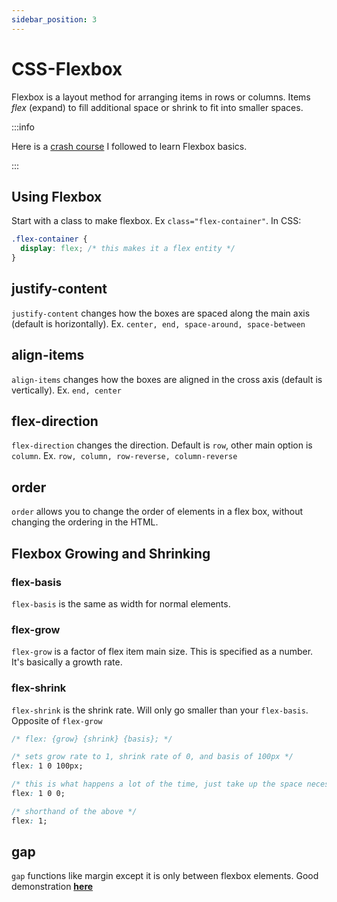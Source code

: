 ```yaml
---
sidebar_position: 3
---
```


# CSS-Flexbox

Flexbox is a layout method for arranging items in rows or columns. Items _flex_ (expand) to fill additional space or shrink to fit into smaller spaces.

:::info

Here is a [crash course](https://www.youtube.com/watch?v=3YW65K6LcIA) I followed to learn Flexbox basics.

:::

## Using Flexbox

Start with a class to make flexbox. Ex `class="flex-container"`. In CSS:

```css
.flex-container {
  display: flex; /* this makes it a flex entity */
}
```

## justify-content

`justify-content` changes how the boxes are spaced along the main axis (default is horizontally). Ex. `center, end, space-around, space-between`

## align-items

`align-items` changes how the boxes are aligned in the cross axis (default is vertically). Ex. `end, center`

## flex-direction

`flex-direction` changes the direction. Default is `row`, other main option is `column`. Ex. `row, column, row-reverse, column-reverse`

## order

`order` allows you to change the order of elements in a flex box, without changing the ordering in the HTML.

## Flexbox Growing and Shrinking

### flex-basis

`flex-basis` is the same as width for normal elements.

### flex-grow

`flex-grow` is a factor of flex item main size. This is specified as a number. It's basically a growth rate.

### flex-shrink

`flex-shrink` is the shrink rate. Will only go smaller than your `flex-basis`. Opposite of `flex-grow`

```css
/* flex: {grow} {shrink} {basis}; */

/* sets grow rate to 1, shrink rate of 0, and basis of 100px */
flex: 1 0 100px;

/* this is what happens a lot of the time, just take up the space necessary */
flex: 1 0 0;

/* shorthand of the above */
flex: 1;
```

## gap

`gap` functions like margin except it is only between flexbox elements. Good demonstration **[here](https://coryrylan.com/blog/css-gap-space-with-flexbox)**

